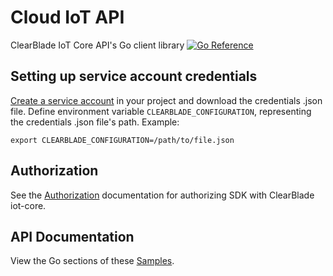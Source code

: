 # Cloud IoT API

ClearBlade IoT Core API's Go client library
[![Go Reference](https://pkg.go.dev/badge/google.golang.org/api.svg)](https://pkg.go.dev/github.com/clearblade/go-iot)

## Setting up service account credentials

[Create a service account](https://clearblade.atlassian.net/wiki/spaces/IC/pages/2240675843/Add+service+accounts+to+a+project) in your project and download the credentials .json file. Define environment variable `CLEARBLADE_CONFIGURATION`, representing the credentials .json file's path. Example:

```
export CLEARBLADE_CONFIGURATION=/path/to/file.json
```

## Authorization

See the [Authorization](https://clearblade.atlassian.net/wiki/spaces/IC/pages/2240675843/Add+service+accounts+to+a+project)
documentation for authorizing SDK with ClearBlade iot-core.

## API Documentation

View the Go sections of these [Samples](https://clearblade.atlassian.net/wiki/spaces/IC/pages/2310897676/Samples).
